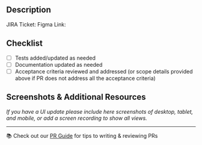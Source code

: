 ## Description

JIRA Ticket:
Figma Link:

## Checklist

- [ ] Tests added/updated as needed
- [ ] Documentation updated as needed
- [ ] Acceptance criteria reviewed and addressed (or scope details provided above if PR does not address all the acceptance criteria)

## Screenshots & Additional Resources

_If you have a UI update please include here screenshots of desktop, tablet, and mobile, or add a screen recording to show all views._

---

📚 Check out our [PR Guide](https://redventures.atlassian.net/wiki/x/FgDbqBc) for tips to writing & reviewing PRs
